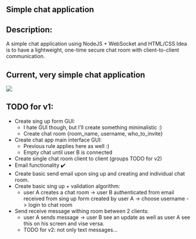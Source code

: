 Simple chat application
---
Description:
---
A simple chat application using NodeJS + WebSocket and HTML/CSS
Idea is to have a lightweight, one-time secure chat room with client-to-client communication.

Current, very simple chat application
---
![](https://github.com/swifty94/nodejs-course/tree/master/chat-app/blob/master/chat.gif)


TODO for v1:
---

- Create sing up form GUI:
    - I hate GUI though, but I'll create something minimalistic :)
    - Create chat room {room_name, username, who_to_invite}
- Create chat app main interface GUI:
    - Previous rule applies here as well :)
    - Empty chat until user B is connected
- Create single chat room client to client (groups TODO for v2)
- Email functionality :heavy_check_mark:
- Create basic send email upon sing up and creating and individual chat room.
- Create basic sing up + validation algorithm:
   - user A creates a chat room -> user B authenticated from email received from sing up form created by user A -> choose username -> login to chat room
- Send receive message withing room between 2 clients:
    - user A sends message -> user B see an update as well as user A see this on his screen and vise versa.
    - TODO for v2: not only text messages...